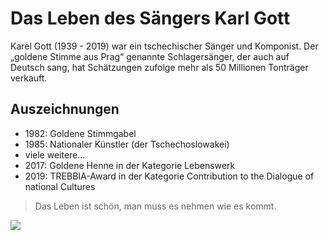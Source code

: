 # Das Leben des Sängers Karl Gott

Karel Gott (1939 - 2019) war ein tschechischer Sänger und Komponist. 
Der „goldene Stimme aus Prag“ genannte Schlagersänger, der auch auf Deutsch sang, 
hat Schätzungen zufolge mehr als 50 Millionen Tonträger verkauft.

## Auszeichnungen

* 1982: Goldene Stimmgabel
* 1985: Nationaler Künstler (der Tschechoslowakei)
* viele weitere...
* 2017: Goldene Henne in der Kategorie Lebenswerk
* 2019: TREBBIA-Award in der Kategorie Contribution to the Dialogue of national Cultures

> Das Leben ist schön, 
> man muss es nehmen wie es kommt.


<img src="https://de.wikipedia.org/wiki/Datei:Kg-foto11.jpg"/>